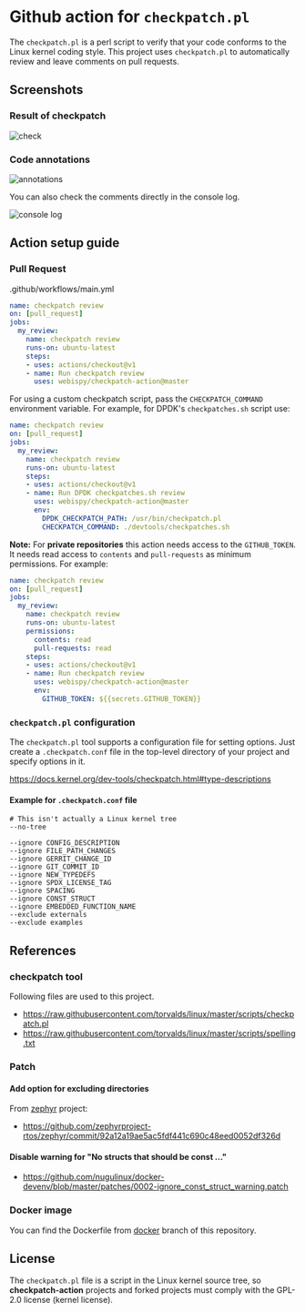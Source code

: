 # Github action for `checkpatch.pl`

The `checkpatch.pl` is a perl script to verify that your code conforms to the Linux kernel coding style. This project uses `checkpatch.pl` to automatically review and leave comments on pull requests.

## Screenshots

### Result of checkpatch

![check](https://raw.githubusercontent.com/wiki/webispy/checkpatch-action/img/action_conversation_check.png)

### Code annotations

![annotations](https://raw.githubusercontent.com/wiki/webispy/checkpatch-action/img/action_annotations.png)

You can also check the comments directly in the console log.

![console log](https://raw.githubusercontent.com/wiki/webispy/checkpatch-action/img/action_console.png)

## Action setup guide

### Pull Request

.github/workflows/main.yml

```yml
name: checkpatch review
on: [pull_request]
jobs:
  my_review:
    name: checkpatch review
    runs-on: ubuntu-latest
    steps:
    - uses: actions/checkout@v1
    - name: Run checkpatch review
      uses: webispy/checkpatch-action@master
```

For using a custom checkpatch script, pass the `CHECKPATCH_COMMAND` environment
variable. For example, for DPDK's `checkpatches.sh` script use:

```yml
name: checkpatch review
on: [pull_request]
jobs:
  my_review:
    name: checkpatch review
    runs-on: ubuntu-latest
    steps:
    - uses: actions/checkout@v1
    - name: Run DPDK checkpatches.sh review
      uses: webispy/checkpatch-action@master
      env:
        DPDK_CHECKPATCH_PATH: /usr/bin/checkpatch.pl
        CHECKPATCH_COMMAND: ./devtools/checkpatches.sh
```

**Note:** For **private repositories** this action needs access to the `GITHUB_TOKEN`. It needs read access to `contents` and `pull-requests` as minimum permissions. For example:
```yml
name: checkpatch review
on: [pull_request]
jobs:
  my_review:
    name: checkpatch review
    runs-on: ubuntu-latest
    permissions:
      contents: read
      pull-requests: read
    steps:
    - uses: actions/checkout@v1
    - name: Run checkpatch review
      uses: webispy/checkpatch-action@master
      env:
        GITHUB_TOKEN: ${{secrets.GITHUB_TOKEN}}
```

### `checkpatch.pl` configuration

The `checkpatch.pl` tool supports a configuration file for setting options. Just create a `.checkpatch.conf` file in the top-level directory of your project and specify options in it.

https://docs.kernel.org/dev-tools/checkpatch.html#type-descriptions

#### Example for `.checkpatch.conf` file

```
# This isn't actually a Linux kernel tree
--no-tree

--ignore CONFIG_DESCRIPTION
--ignore FILE_PATH_CHANGES
--ignore GERRIT_CHANGE_ID
--ignore GIT_COMMIT_ID
--ignore NEW_TYPEDEFS
--ignore SPDX_LICENSE_TAG
--ignore SPACING
--ignore CONST_STRUCT
--ignore EMBEDDED_FUNCTION_NAME
--exclude externals
--exclude examples
```

## References

### checkpatch tool

Following files are used to this project.

- https://raw.githubusercontent.com/torvalds/linux/master/scripts/checkpatch.pl
- https://raw.githubusercontent.com/torvalds/linux/master/scripts/spelling.txt

### Patch

#### Add option for excluding directories

From [zephyr](https://github.com/zephyrproject-rtos/zephyr) project:

- https://github.com/zephyrproject-rtos/zephyr/commit/92a12a19ae5ac5fdf441c690c48eed0052df326d

#### Disable warning for "No structs that should be const ..."

- https://github.com/nugulinux/docker-devenv/blob/master/patches/0002-ignore_const_struct_warning.patch

### Docker image

You can find the Dockerfile from [docker](https://github.com/webispy/checkpatch-action/tree/docker) branch of this repository.

## License

The `checkpatch.pl` file is a script in the Linux kernel source tree, so **checkpatch-action** projects and forked projects must comply with the GPL-2.0 license (kernel license).
